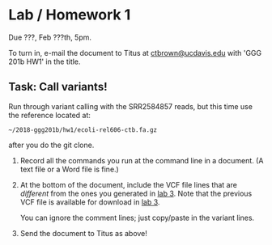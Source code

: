 # Lab / Homework 1

Due ???, Feb ???th, 5pm.

To turn in, e-mail the document to Titus at ctbrown@ucdavis.edu with
'GGG 201b HW1' in the title.

## Task: Call variants!

Run through variant calling with the SRR2584857 reads, but this time
use the reference located at:

    ~/2018-ggg201b/hw1/ecoli-rel606-ctb.fa.gz
    
after you do the git clone.

1. Record all the commands you run at the command line in a document.
   (A text file or a Word file is fine.)

2. At the bottom of the document, include the VCF file lines that are
*different* from the ones you generated in
[lab 3](../lab3-mapping-2/README.md).  Note that the previous VCF file
is available for download in [lab 3](../lab3-mapping-2/variants.vcf).

   You can ignore the comment lines; just copy/paste in the variant lines.

3. Send the document to Titus as above!
